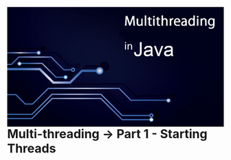 <link rel="stylesheet" type="text/css" href="../READMEs_sorces/readme_Style.css">

<img src="../READMEs_sorces/Multithreading-Java.png" alt="Sistemas Distribuidos - Rafael Alves" align="right" />

<!-- A aplicação do alinhamento do titulo não é compativel com HTML5, o correto é usar o respetivo css -->
<br>

<div class="autodidata_titulos">
    <h1>Multi-threading -> Part 1 - Starting Threads</h1>
</div>